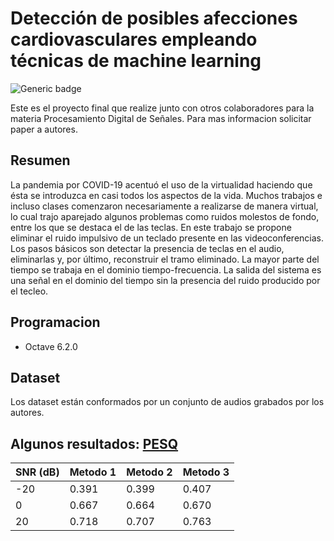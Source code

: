 # Detección de posibles afecciones cardiovasculares empleando técnicas de machine learning

![Generic badge](https://img.shields.io/badge/made%20with-octave%206.2.0-blue) 

Este es el proyecto final que realize junto con otros colaboradores para la materia Procesamiento Digital de Señales. Para mas informacion solicitar paper a autores. 

## Resumen 
La pandemia por COVID-19 acentuó el uso de la virtualidad haciendo que ésta se introduzca en casi todos los aspectos de la vida. Muchos trabajos e incluso clases comenzaron necesariamente a realizarse de manera virtual, lo cual trajo aparejado algunos problemas como ruidos molestos de fondo, entre los que se destaca el de las teclas. En este trabajo se propone eliminar el ruido impulsivo de un teclado presente en las videoconferencias. Los pasos básicos son detectar la presencia de teclas en el audio, eliminarlas y, por último, reconstruir el tramo eliminado. La mayor parte del tiempo se trabaja en el dominio tiempo-frecuencia. La salida del sistema es una señal en el dominio del tiempo sin la presencia del ruido producido por el tecleo.

## Programacion 
- Octave 6.2.0 

## Dataset 
Los dataset están conformados por un conjunto de audios grabados por los autores. 

## Algunos resultados: [PESQ](https://en.wikipedia.org/wiki/Perceptual_Evaluation_of_Speech_Quality)

| SNR (dB) | Metodo 1 | Metodo 2 | Metodo 3|
| ------ | ------ | ------ | ------ |
| -20  | 0.391 |0.399 |0.407|
| 0 | 0.667 | 0.664 |0.670 |
| 20 | 0.718 |0.707 |0.763 |

